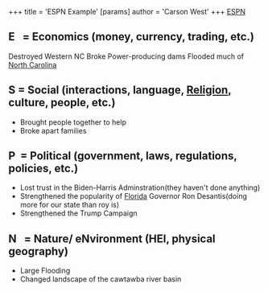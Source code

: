 +++
 title = 'ESPN Example'
[params]
	author = 'Carson West'
+++
 [ESPN](./../espn/)
## E   = Economics (money, currency, trading, etc.)

Destroyed Western NC
Broke Power-producing dams
Flooded much of [North Carolina](./../north-carolina/)

## S = Social (interactions, language, [Religion](./../religion/), culture, people, etc.)
- Brought people together to help
- Broke apart families
## P  = Political (government, laws, regulations, policies, etc.)
- Lost trust in the Biden-Harris Adminstration(they haven't done anything)
- Strengthened the popularity of [Florida](./../florida/) Governor Ron Desantis(doing more for our state than roy is)
- Strengthened the Trump Campaign

## N   = Nature/ eNvironment (HEI, physical geography)
- Large Flooding
- Changed landscape of the cawtawba river basin